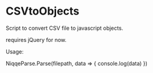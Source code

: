 # CSVtoObjects
Script to convert CSV file to javascript objects.

requires jQuery for now.

Usage:

NiqqeParse.Parse(filepath, data => {
  console.log(data)
})
